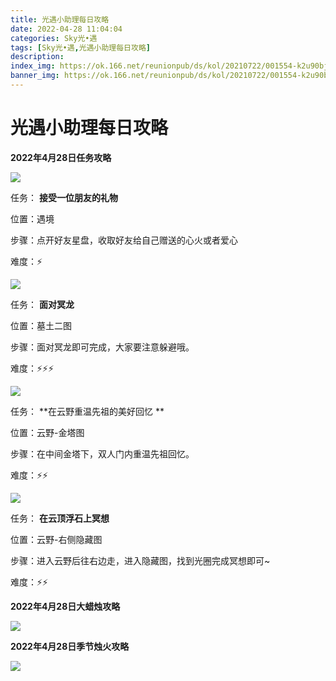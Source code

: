 ```yaml
---
title: 光遇小助理每日攻略
date: 2022-04-28 11:04:04
categories: Sky光•遇
tags: [Sky光•遇,光遇小助理每日攻略]
description: 
index_img: https://ok.166.net/reunionpub/ds/kol/20210722/001554-k2u90bj7ay.png?imageView&thumbnail=600x0&type=jpg
banner_img: https://ok.166.net/reunionpub/ds/kol/20210722/001554-k2u90bj7ay.png?imageView&thumbnail=600x0&type=jpg
---
```

# 光遇小助理每日攻略
**2022年4月28日任务攻略**

![](https://ok.166.net/reunionpub/ds/kol/20220422/000512-m3u4lhn905.png)

任务： **接受一位朋友的礼物**

位置：遇境

步骤：点开好友星盘，收取好友给自己赠送的心火或者爱心

难度：⚡

  

![](https://ok.166.net/reunionpub/ds/kol/20220428/101511-pku513qmzo.png)

任务： **面对冥龙**

位置：墓土二图

步骤：面对冥龙即可完成，大家要注意躲避哦。

难度：⚡⚡⚡

![](https://ok.166.net/reunionpub/ds/kol/20220428/102416-qujedb58v3.png)

任务： **在云野重温先祖的美好回忆  **

位置：云野-金塔图

步骤：在中间金塔下，双人门内重温先祖回忆。

难度：⚡⚡

![](https://ok.166.net/reunionpub/ds/kol/20220428/101614-37zny4s2o1.png)

任务： **在云顶浮石上冥想**

位置：云野-右侧隐藏图

步骤：进入云野后往右边走，进入隐藏图，找到光圈完成冥想即可~

难度：⚡⚡

  

 **2022年4月28日大蜡烛攻略**

![](https://ok.166.net/reunionpub/ds/kol/20220428/101050-yw36g9olrs.png)

  

 **2022年4月28日季节烛火攻略**

![](https://ok.166.net/reunionpub/ds/kol/20220428/102550-l3gwhnyo8t.png)

  

